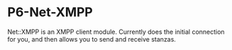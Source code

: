 P6-Net-XMPP
===========

Net::XMPP is an XMPP client module. Currently does the initial connection for you,
and then allows you to send and receive stanzas.
